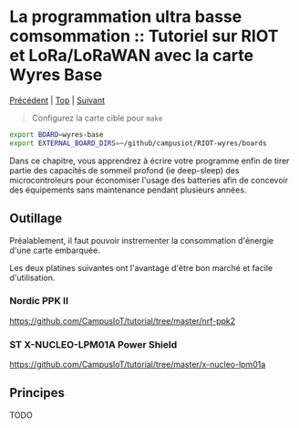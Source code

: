 # La programmation ultra basse comsommation :: Tutoriel sur RIOT et LoRa/LoRaWAN avec la carte Wyres Base

[Précédent](11.md) | [Top](README.md) |  [Suivant](20.md)

> Configurez la carte cible pour `make`
```bash
export BOARD=wyres-base
export EXTERNAL_BOARD_DIRS=~/github/campusiot/RIOT-wyres/boards
```

Dans ce chapitre, vous apprendrez à écrire votre programme enfin de tirer partie des capacités de sommeil profond (ie deep-sleep) des microcontroleurs pour économiser l'usage des batteries afin de concevoir des équipements sans maintenance pendant plusieurs années.

## Outillage

Préalablement, il faut pouvoir instrementer la consommation d'énergie d'une carte embarquée.

Les deux platines suivantes ont l'avantage d'être bon marché et facile d'utilisation.

### Nordic PPK II

https://github.com/CampusIoT/tutorial/tree/master/nrf-ppk2

### ST X-NUCLEO-LPM01A Power Shield

https://github.com/CampusIoT/tutorial/tree/master/x-nucleo-lpm01a

## Principes

TODO
